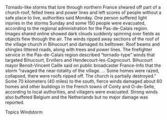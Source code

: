 Tornado-like storms that tore through northern France sheared off part of a church roof, felled trees and power lines and left scores of people without a safe place to live, authorities said Monday.
One person suffered light injuries in the storms Sunday and some 150 people were evacuated, according to the regional administration for the Pas-de-Calais region.
Images shared online showed dark clouds suddenly spinning over fields as objects flew through the air. The winds ripped away sections of the roof of the village church in Bihucourt and damaged its belltower. Roof beams and shingles littered roads, along with trees and power lines.
The firefighter service in the Pas-de-Calais region described “tornado-type” winds that targeted Bihucourt, Ervillers and Hendecourt-les-Cagnicourt.
Bihucourt mayor Benoit-Vincent Caille said on public broadcaster France-Info that the storm “ravaged the near-totality of the village. … Some homes were razed, collapsed, there were roofs ripped off. The church is partially destroyed.”
Some 70 kilometers (40 miles) to the south, fierce winds damaged about 60 homes and other buildings in the French towns of Conty and O-de-Selle, according to local authorities, and villagers were evacuated.
Strong winds also buffeted Belgium and the Netherlands but no major damage was reported.

Topics
Windstorm
